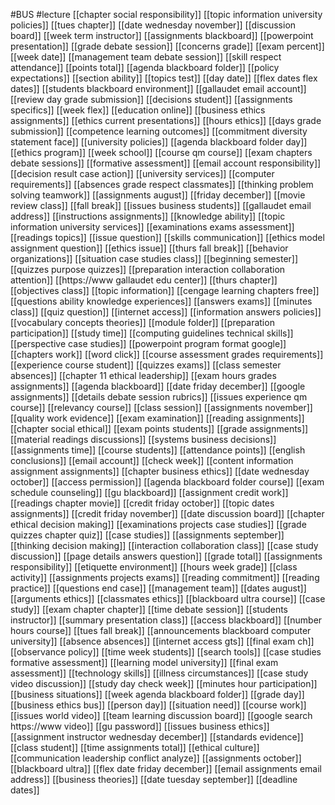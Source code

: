 #BUS
#lecture
[[chapter social responsibility]]
[[topic information university policies]]
[[tues chapter]]
[[date wednesday november]]
[[discussion board]]
[[week term instructor]]
[[assignments blackboard]]
[[powerpoint presentation]]
[[grade debate session]]
[[concerns grade]]
[[exam percent]]
[[week date]]
[[management team debate session]]
[[skill respect attendance]]
[[points total]]
[[agenda blackboard folder]]
[[policy expectations]]
[[section ability]]
[[topics test]]
[[day date]]
[[flex dates flex dates]]
[[students blackboard environment]]
[[gallaudet email account]]
[[review day grade submission]]
[[decisions student]]
[[assignments specifics]]
[[week flex]]
[[education online]]
[[business ethics assignments]]
[[ethics current presentations]]
[[hours ethics]]
[[days grade submission]]
[[competence learning outcomes]]
[[commitment diversity statement face]]
[[university policies]]
[[agenda blackboard folder day]]
[[ethics program]]
[[week school]]
[[course qm course]]
[[exam chapters debate sessions]]
[[formative assessment]]
[[email account responsibility]]
[[decision result case action]]
[[university services]]
[[computer requirements]]
[[absences grade respect classmates]]
[[thinking problem solving teamwork]]
[[assignments august]]
[[friday december]]
[[movie review class]]
[[fall break]]
[[issues business students]]
[[gallaudet email address]]
[[instructions assignments]]
[[knowledge ability]]
[[topic information university services]]
[[examinations exams assessment]]
[[readings topics]]
[[issue question]]
[[skills communication]]
[[ethics model assignment question]]
[[ethics issue]]
[[thurs fall break]]
[[behavior organizations]]
[[situation case studies class]]
[[beginning semester]]
[[quizzes purpose quizzes]]
[[preparation interaction collaboration attention]]
[[https://www gallaudet edu center]]
[[thurs chapter]]
[[objectives class]]
[[topic information]]
[[cengage learning chapters free]]
[[questions ability knowledge experiences]]
[[answers exams]]
[[minutes class]]
[[quiz question]]
[[internet access]]
[[information answers policies]]
[[vocabulary concepts theories]]
[[module folder]]
[[preparation participation]]
[[study time]]
[[computing guidelines technical skills]]
[[perspective case studies]]
[[powerpoint program format google]]
[[chapters work]]
[[word click]]
[[course assessment grades requirements]]
[[experience course student]]
[[quizzes exams]]
[[class semester absences]]
[[chapter 11 ethical leadership]]
[[exam hours grades assignments]]
[[agenda blackboard]]
[[date friday december]]
[[google assignments]]
[[details debate session rubrics]]
[[issues experience qm course]]
[[relevancy course]]
[[class session]]
[[assignments november]]
[[quality work evidence]]
[[exam examination]]
[[reading assignments]]
[[chapter social ethical]]
[[exam points students]]
[[grade assignments]]
[[material readings discussions]]
[[systems business decisions]]
[[assignments time]]
[[course students]]
[[attendance points]]
[[english conclusions]]
[[email account]]
[[check week]]
[[content information assignment assignments]]
[[chapter business ethics]]
[[date wednesday october]]
[[access permission]]
[[agenda blackboard folder course]]
[[exam schedule counseling]]
[[gu blackboard]]
[[assignment credit work]]
[[readings chapter movie]]
[[credit friday october]]
[[topic dates assignments]]
[[credit friday november]]
[[date discussion board]]
[[chapter ethical decision making]]
[[examinations projects case studies]]
[[grade quizzes chapter quiz]]
[[case studies]]
[[assignments september]]
[[thinking decision making]]
[[interaction collaboration class]]
[[case study discussion]]
[[page details answers question]]
[[grade total]]
[[assignments responsibility]]
[[etiquette environment]]
[[hours week grade]]
[[class activity]]
[[assignments projects exams]]
[[reading commitment]]
[[reading practice]]
[[questions end case]]
[[management team]]
[[dates august]]
[[arguments ethics]]
[[classmates ethics]]
[[blackboard ultra course]]
[[case study]]
[[exam chapter chapter]]
[[time debate session]]
[[students instructor]]
[[summary presentation class]]
[[access blackboard]]
[[number hours course]]
[[tues fall break]]
[[announcements blackboard computer university]]
[[absence absences]]
[[internet access gts]]
[[final exam ch]]
[[observance policy]]
[[time week students]]
[[search tools]]
[[case studies formative assessment]]
[[learning model university]]
[[final exam assessment]]
[[technology skills]]
[[illness circumstances]]
[[case study video discussion]]
[[study day check week]]
[[minutes hour participation]]
[[business situations]]
[[week agenda blackboard folder]]
[[grade day]]
[[business ethics bus]]
[[person day]]
[[situation need]]
[[course work]]
[[issues world video]]
[[team learning discussion board]]
[[google search https://www video]]
[[gu password]]
[[issues business ethics]]
[[assignment instructor wednesday december]]
[[standards evidence]]
[[class student]]
[[time assignments total]]
[[ethical culture]]
[[communication leadership conflict analyze]]
[[assignments october]]
[[blackboard ultra]]
[[flex date friday december]]
[[email assignments email address]]
[[business theories]]
[[date tuesday september]]
[[deadline dates]]
